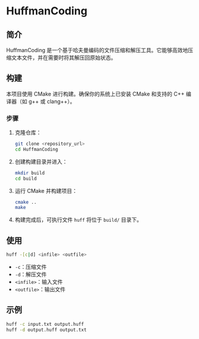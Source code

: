 # HuffmanCoding

## 简介

HuffmanCoding 是一个基于哈夫曼编码的文件压缩和解压工具。它能够高效地压缩文本文件，并在需要时将其解压回原始状态。

## 构建

本项目使用 CMake 进行构建。确保你的系统上已安装 CMake 和支持的 C++ 编译器（如 g++ 或 clang++）。

### 步骤

1. 克隆仓库：

    ```bash
    git clone <repository_url>
    cd HuffmanCoding
    ```

2. 创建构建目录并进入：

    ```bash
    mkdir build
    cd build
    ```

3. 运行 CMake 并构建项目：

    ```bash
    cmake ..
    make
    ```

4. 构建完成后，可执行文件 `huff` 将位于 `build/` 目录下。

## 使用

```bash
huff -[c|d] <infile> <outfile>
```

- `-c`：压缩文件
- `-d`：解压文件
- `<infile>`：输入文件
- `<outfile>`：输出文件

## 示例

```bash
huff -c input.txt output.huff
huff -d output.huff output.txt
```
